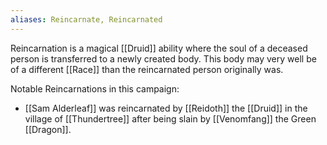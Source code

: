 ```yaml
---
aliases: Reincarnate, Reincarnated
---
```

Reincarnation is a magical [[Druid]] ability where the soul of a deceased person is transferred to a newly created body. This body may very well be of a different [[Race]] than the reincarnated person originally was.

Notable Reincarnations in this campaign:
* [[Sam Alderleaf]] was reincarnated by [[Reidoth]] the [[Druid]] in the village of [[Thundertree]] after being slain by [[Venomfang]] the Green [[Dragon]].